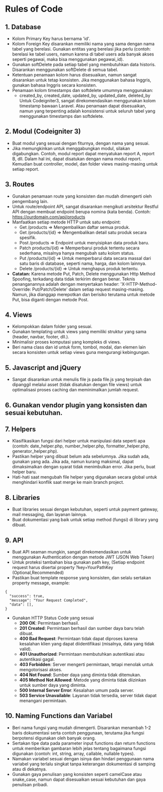 # Rules of Code

## 1. Database
- Kolom Primary Key harus bernama 'id'.
- Kolom Foreign Key disarankan memiliki nama yang sama dengan nama tabel yang berelasi. Gunakan entitas yang berelasi jika perlu (contoh: berelasi ke tabel users, namun karena di tabel users ada banyak akses seperti pegawai, maka bisa menggunakan pegawai_id).
- Gunakan softDelete pada setiap tabel yang membutuhkan data historis. Disarankan menggunakan softDelete di semua tabel.
- Ketentuan penamaan kolom harus disesuaikan, namun sangat disarankan untuk tetap konsisten. Jika menggunakan bahasa Inggris, gunakan bahasa Inggris secara konsisten.
- Penamaan kolom timestamps dan softdelete umumnya menggunakan:
  - created_by, created_date, updated_by, updated_date, deleted_by
  Untuk Codeigniter3, sangat direkomendasikan menggunakan kolom timestamp bawaan Laravel. Atau penamaan dapat disesuaikan, namun yang terpenting adalah konsistensi untuk seluruh tabel yang menggunakan timestamps dan softdelete.

## 2. Modul (Codeigniter 3)
- Buat modul yang sesuai dengan fiturnya, dengan nama yang sesuai.
- Jika memungkinkan untuk menggabungkan modul, silakan digabungkan. Contoh, modul report dapat menyatukan report A, report B, dll. Dalam hal ini, dapat disatukan dengan nama modul report. Kemudian buat controller, model, dan folder views masing-masing untuk setiap report.

## 3. Routes
- Gunakan penamaan route yang konsisten dan mudah dimengerti oleh pengembang lain.
- Untuk route/endpoint API, sangat disarankan mengikuti arsitektur Restful API dengan membuat endpoint berupa nomina (kata benda). Contoh: https://ourdomain.com/api/products
- Manfaatkan setiap metode HTTP untuk satu endpoint:
  - Get /products => Mengembalikan daftar semua produk.
  - Get /products/{id} => Mengembalikan detail satu produk secara spesifik.
  - Post /products => Endpoint untuk menyisipkan data produk baru.
  - Patch products/{id} => Memperbarui produk tertentu secara sederhana, misalnya hanya mengubah satu kolom status.
  - Put /products/{id} => Untuk memperbarui data secara massal dari satu baris di database, seperti nama, harga, dan kolom lainnya.
  - Delete /products/{id} => Untuk menghapus produk tertentu.
- **Catatan:** Karena metode Put, Patch, Delete menggunakan Http Method Spoofing, terkadang data tidak terkirim dengan benar. Teknis penanganannya adalah dengan menyertakan header: 'X-HTTP-Method-Override: Put/Patch/Delete' dalam setiap request masing-masing. Namun, jika dianggap merepotkan dan berisiko terutama untuk metode Put, bisa diganti dengan metode Post.

## 4. Views
- Kelompokkan dalam folder yang sesuai.
- Gunakan templating untuk views yang memiliki struktur yang sama (header, navbar, footer, dll.).
- Minimalisir proses komputasi yang kompleks di views.
- Beri nama class dan id untuk form, tombol, modal, dan elemen lain secara konsisten untuk setiap views guna mengurangi kebingungan.

## 5. Javascript and jQuery
- Sangat disarankan untuk menulis file js pada file.js yang terpisah dan dipanggil melalui asset (tidak disatukan dengan file views) untuk optimalisasi proses caching dan meminimalkan jumlah request.

## 6. Gunakan vendor plugin yang konsisten dan sesuai kebutuhan.

## 7. Helpers
- Klasifikasikan fungsi dari helper untuk manipulasi data seperti apa (contoh: date_helper.php, number_helper.php, formatter_helper.php, generator_helper.php).
- Pastikan helper yang dibuat belum ada sebelumnya. Jika sudah ada, gunakan yang ada. Jika ada, namun kurang maksimal, dapat dimaksimalkan dengan syarat tidak menimbulkan error. Jika perlu, buat helper baru.
- Hati-hati saat mengubah file helper yang digunakan secara global untuk menghindari konflik saat merge ke main branch project.

## 8. Libraries
- Buat libraries sesuai dengan kebutuhan, seperti untuk payment gateway, mail messaging, dan layanan lainnya.
- Buat dokumentasi yang baik untuk setiap method (fungsi) di library yang dibuat.

## 9. API
- Buat API seaman mungkin, sangat direkomendasikan untuk menggunakan Authentication dengan metode JWT (JSON Web Token)
- Untuk proteksi tambahan bisa gunakan path key, (Setiap endpoint request harus disertai property ?key=YourPathKey (Optional,Recommended)
- Pastikan buat template response yang konsisten, dan selalu sertakan property message, example:
```
{
  "success": true,
  "message": "Your Request Completed",
  "data": [],
}
```
- Gunakan HTTP Status Code yang sesuai
  - **200 OK**: Permintaan berhasil.
  - **201 Created**: Permintaan berhasil dan sumber daya baru telah dibuat.
  - **400 Bad Request**: Permintaan tidak dapat diproses karena kesalahan klien yang dapat diidentifikasi (misalnya, data yang tidak valid).
  - **401 Unauthorized**: Permintaan membutuhkan autentikasi atau autentikasi gagal.
  - **403 Forbidden**: Server mengerti permintaan, tetapi menolak untuk mengotorisasi akses.
  - **404 Not Found**: Sumber daya yang diminta tidak ditemukan.
  - **405 Method Not Allowed**: Metode yang diminta tidak diizinkan untuk sumber daya yang diminta.
  - **500 Internal Server Error**: Kesalahan umum pada server.
  - **503 Service Unavailable**: Layanan tidak tersedia, server tidak dapat menangani permintaan.
    
## 10. Naming Functions dan Variabel
- Beri nama fungsi yang mudah dimengerti. Disarankan menambah 1-2 baris dokumentasi serta contoh penggunaan, terutama jika fungsi berpotensi digunakan oleh banyak orang.
- Sertakan tipe data pada parameter input functions dan return functions untuk memberikan gambaran lebih jelas tentang bagaimana fungsi digunakan (contoh: int, string, array, callable, nullable types).
- Namakan variabel sesuai dengan isinya dan hindari penggunaan nama variabel yang terlalu singkat tanpa keterangan dokumentasi di samping atau di dekatnya.
- Gunakan gaya penulisan yang konsisten seperti camelCase atau snake_case, namun dapat disesuaikan sesuai kebutuhan dan gaya penulisan pribadi.
